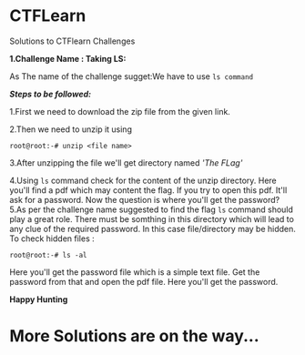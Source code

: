 # CTFLearn
Solutions to CTFlearn Challenges 

**1.Challenge Name : Taking LS:**

As The name of the challenge sugget:We have to use `ls command`

***Steps to be followed:***

1.First we need to download the zip file from the given link.

2.Then we need to unzip it using

```root@root:-# unzip <file name>```

3.After unzipping the file we'll get directory named *'The FLag'*

4.Using ```ls``` command check for the content of the unzip directory. Here you'll find a pdf which may content the flag. If you try to open this pdf. It'll ask for a password. Now the question is where you'll get the password?
5.As per the challenge name suggested to find the flag ```ls``` command should play a great role. There must be somthing in this directory which will lead to any clue of the required password.
In this case file/directory may be hidden. To check hidden files :

```root@root:-# ls -al```

Here you'll get the password file which is a simple text file. 
Get the password from that and open the pdf file.
Here you'll get the password.

**Happy Hunting**

# More Solutions are on the way...

